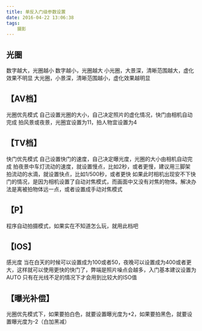 ```yaml
---
title: 单反入门级参数设置
date: 2016-04-22 13:06:38
tags:
	摄影
---
```

## 光圈
数字越大，光圈越小
数字越小，光圈越大
小光圈，大景深，清晰范围越大，虚化效果不明显
大光圈，小景深，清晰范围越小，虚化效果越明显

## 【AV档】
光圈优先模式
自己设置光圈的大小，自己决定照片的虚化情况，快门由相机自动完成
拍风景或夜景，光圈宜设置为11，拍人物宜设置为4
<!--more-->
## 【TV档】
快门优先模式
自己设置快门的速度，自己决定曝光度，光圈的大小由相机自动完成
拍夜景中车灯流动的速度，就设置慢点，比如2秒，或者更慢，建议用三脚架
拍流动的水滴，就设置快点，比如1/500秒，或者更快
如果此时相机出现安不下快门的情况，是因为相机设置了自动对焦模式，而画面中又没有对焦的物体。解决办法是离被拍物体远一点，或者设置成手动对焦模式

## 【P】
程序自动拍摄模式，如果实在不知道怎么玩，就用此档吧

## 【IOS】
感光度
当在白天的时候可以设置成为100或者50，夜晚可以设置成为400或者更大，这样就可以使用更快的快门了，弊端是照片噪点会越多，入门基本建议设置为AUTO
只有在光线不足的情况下才会用到比较大的ISO值

## 【曝光补偿】
光圈优先模式下，如果要拍白色，就要设置曝光度为+2，如果要拍黑色，就要设置曝光度为-2（白加黑减）